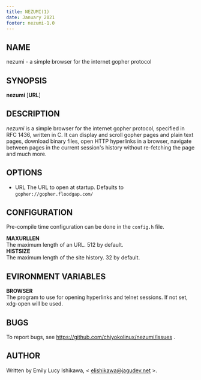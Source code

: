 ```yaml
---
title: NEZUMI(1)
date: January 2021
footer: nezumi-1.0
---
```


NAME
----

nezumi - a simple browser for the internet gopher protocol

SYNOPSIS
--------

**nezumi** [**URL**]

DESCRIPTION
-----------

*nezumi* is a simple browser for the internet gopher protocol, specified in RFC 1436, written in C. It can display and scroll gopher pages and plain text pages, download binary files, open HTTP hyperlinks in a browser, navigate between pages in the current session's history without re-fetching the page and much more.

OPTIONS
-------

* URL
  The URL to open at startup. Defaults to `gopher://gopher.floodgap.com/`

CONFIGURATION
-------------

Pre-compile time configuration can be done in the `config.h` file.

**MAXURLLEN**  
    The maximum length of an URL. 512 by default.  
**HISTSIZE**  
    The maximum length of the site history. 32 by default.  

EVIRONMENT VARIABLES
--------------------

**BROWSER**  
    The program to use for opening hyperlinks and telnet sessions. If not set, xdg-open will be used.  

BUGS
----

To report bugs, see https://github.com/chiyokolinux/nezumi/issues .

AUTHOR
------

Written by Emily Lucy Ishikawa, < elishikawa@jagudev.net >.

